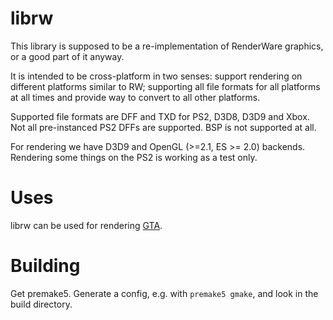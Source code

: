 librw
=====

This library is supposed to be a re-implementation of RenderWare graphics,
or a good part of it anyway.

It is intended to be cross-platform in two senses:
support rendering on different platforms similar to RW;
supporting all file formats for all platforms at all times and provide
way to convert to all other platforms.

Supported file formats are DFF and TXD for PS2, D3D8, D3D9 and Xbox.
Not all pre-instanced PS2 DFFs are supported.
BSP is not supported at all.

For rendering we have D3D9 and OpenGL (>=2.1, ES >= 2.0) backends.
Rendering some things on the PS2 is working as a test only.

# Uses

librw can be used for rendering [GTA](https://github.com/gtamodding/re3).

# Building

Get premake5. Generate a config, e.g. with ``premake5 gmake``,
and look in the build directory.
